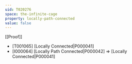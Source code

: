```yaml
---
uid: T020276
space: the-infinite-cage
property: locally-path-connected
value: false
---
```

[[Proof]]

* [T001065] [Locally Connected|P000041]
* [I000064] [Locally Path Connected|P000042] => [Locally Connected|P000041]

